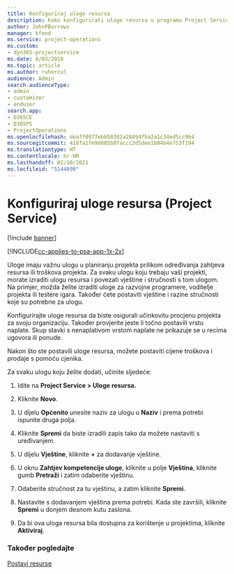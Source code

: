 ```yaml
---
title: Konfiguriraj uloge resursa
description: Kako konfigurirati uloge resursa u programu Project Service
author: JohnPBurrows
manager: kfend
ms.service: project-operations
ms.custom:
- dyn365-projectservice
ms.date: 8/03/2018
ms.topic: article
ms.author: ruhercul
audience: Admin
search.audienceType:
- admin
- customizer
- enduser
search.app:
- D365CE
- D365PS
- ProjectOperations
ms.openlocfilehash: deaff0977ebb50382a28494fba2a1c34ed5cc9b4
ms.sourcegitcommit: 418fa1fe9d605b8faccc2d5dee1b04b4e753f194
ms.translationtype: HT
ms.contentlocale: hr-HR
ms.lasthandoff: 02/10/2021
ms.locfileid: "5144899"
---
```

# <a name="configure-resource-roles-project-service"></a>Konfiguriraj uloge resursa (Project Service)

[!include [banner](../includes/psa-now-project-operations.md)]

[!INCLUDE[cc-applies-to-psa-app-1x-2x](../includes/cc-applies-to-psa-app-1x-2x.md)]

Uloge imaju važnu ulogu u planiranju projekta prilikom određivanja zahtjeva resursa ili troškova projekta. Za svaku ulogu koju trebaju vaši projekti, morate izraditi ulogu resursa i povezati vještine i stručnosti s tom ulogom. Na primjer, možda želite izraditi uloge za razvojne programere, voditelje projekta ili testere igara. Također ćete postaviti vještine i razine stručnosti koje su potrebne za ulogu.  
  
 Konfigurirajte uloge resursa da biste osigurali učinkovitu procjenu projekta za svoju organizaciju.  Također provjerite jeste li točno postavili vrstu naplate. Skup stavki s nenaplativom vrstom naplate ne prikazuje se u recima ugovora ili ponude.  
  
 Nakon što ste postavili uloge resursa, možete postaviti cijene troškova i prodaje s pomoću cjenika.  
  
 Za svaku ulogu koju želite dodati, učinite sljedeće:  
  
1.  Idite na **Project Service > Uloge resursa.**  
  
2.  Kliknite **Novo**.  
  
3.  U dijelu **Općenito** unesite naziv za ulogu u **Naziv** i prema potrebi ispunite druga polja.  
  
4.  Kliknite **Spremi** da biste izradili zapis tako da možete nastaviti s uređivanjem.  
  
5.  U dijelu **Vještine**, kliknite **+** za dodavanje vještine.  
  
6.  U oknu **Zahtjev kompetencije uloge**, kliknite u polje **Vještina**, kliknite gumb **Pretraži** i zatim odaberite vještinu.  
  
7.  Odaberite stručnost za tu vještinu, a zatim kliknite **Spremi**.  
  
8.  Nastavite s dodavanjem vještina prema potrebi. Kada ste završili, kliknite **Spremi** u donjem desnom kutu zaslona.  
  
9. Da bi ova uloga resursa bila dostupna za korištenje u projektima, kliknite **Aktiviraj**.  
  
### <a name="see-also"></a>Također pogledajte  
 [Postavi resurse](../psa/set-up-resources.md)
